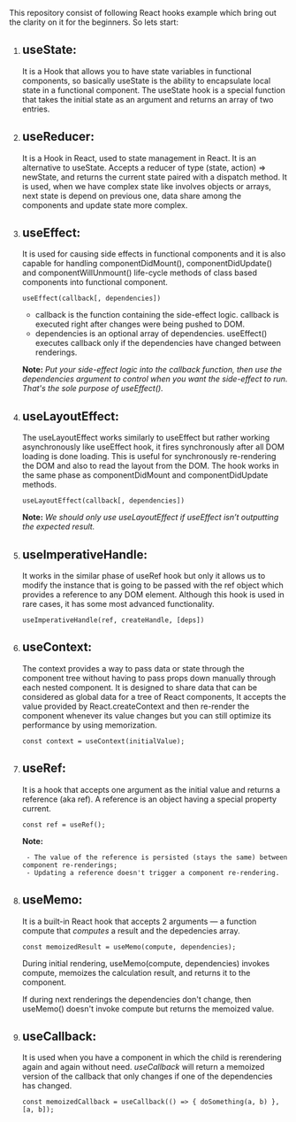 This repository consist of following React hooks example which bring out the clarity on it for the beginners. So lets start:

1. ## useState: 

    It is a Hook that allows you to have state variables in functional components, so basically useState is the ability to encapsulate local state in a functional component. The  useState hook is a special function that takes the initial state as an argument and returns an array of two entries.

2. ## useReducer: 
    
    It is a Hook in React, used to state management in React. It is an alternative to useState. Accepts a reducer of type (state, action) => newState, and returns the current state paired with a dispatch method. It is used, when we have complex state like involves objects or arrays, next state is depend on previous one, data share among the components and update state more complex.

3. ## useEffect: 

    It is used for causing side effects in functional components and it is also capable for handling componentDidMount(), componentDidUpdate() and componentWillUnmount() life-cycle methods of class based components into functional component.
                                                
    ```useEffect(callback[, dependencies])```

    - callback is the function containing the side-effect logic. callback is executed right after changes were being pushed to DOM.
    - dependencies is an optional array of dependencies. useEffect() executes callback only if the dependencies have changed between renderings.

    **Note:** _Put your side-effect logic into the callback function, then use the dependencies argument to control when you want the side-effect to run. That's the sole purpose of useEffect()._

4. ## useLayoutEffect: 

    The useLayoutEffect works similarly to useEffect but rather working asynchronously like useEffect hook, it fires synchronously after all DOM loading is done loading. This is useful for synchronously re-rendering the DOM and also to read the layout from the DOM. The hook works in the same phase as componentDidMount and componentDidUpdate methods.
                                                
    ```useLayoutEffect(callback[, dependencies])```

    **Note:** _We should only use useLayoutEffect if useEffect isn’t outputting the expected result._

5. ## useImperativeHandle: 

    It works in the similar phase of useRef hook but only it allows us to modify the instance that is going to be passed with the ref object which provides a reference to any DOM element. Although this hook is used in rare cases, it has some most advanced functionality.

    ```useImperativeHandle(ref, createHandle, [deps])```

6. ## useContext:

    The context provides a way to pass data or state through the component tree without having to pass props down manually through each nested component. It is designed to share data that can be considered as global data for a tree of React components, It accepts the value provided by React.createContext and then re-render the component whenever its value changes but you can still optimize its performance by using memorization.

    ```const context = useContext(initialValue);```

7. ## useRef:

    It is a hook that accepts one argument as the initial value and returns a reference (aka ref). A reference is an object having a special property current.

    ```const ref = useRef();```

    **Note:**

        - The value of the reference is persisted (stays the same) between component re-renderings;
        - Updating a reference doesn't trigger a component re-rendering.

8. ## useMemo:

    It is a built-in React hook that accepts 2 arguments — a function compute that _computes_ a result and the depedencies array.

    ```const memoizedResult = useMemo(compute, dependencies);```

    During initial rendering, useMemo(compute, dependencies) invokes compute, memoizes the calculation result, and returns it to the component.

    If during next renderings the dependencies don't change, then useMemo() doesn't invoke compute but returns the memoized value.

9. ## useCallback: 

    It is used when you have a component in which the child is rerendering again and again without need. _useCallback_ will return a memoized version of the callback that only changes if one of the dependencies has changed.

    ```const memoizedCallback = useCallback(() => { doSomething(a, b) },[a, b]);```